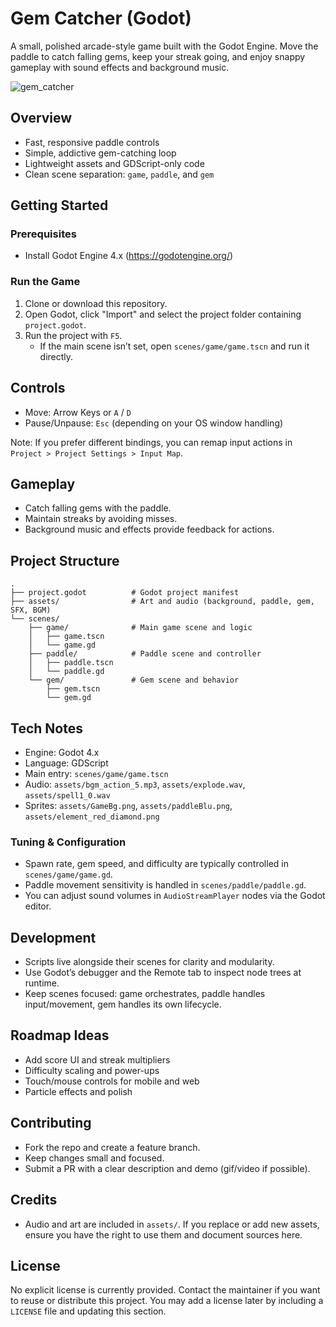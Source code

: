# Gem Catcher (Godot)

A small, polished arcade-style game built with the Godot Engine. Move the paddle to catch falling gems, keep your streak going, and enjoy snappy gameplay with sound effects and background music.

  ![gem_catcher](https://github.com/user-attachments/assets/24c02b76-036c-4d4e-982e-56b35821e41d)


## Overview

- Fast, responsive paddle controls
- Simple, addictive gem-catching loop
- Lightweight assets and GDScript-only code
- Clean scene separation: `game`, `paddle`, and `gem`



## Getting Started

### Prerequisites
- Install Godot Engine 4.x (https://godotengine.org/)

### Run the Game
1. Clone or download this repository.
2. Open Godot, click "Import" and select the project folder containing `project.godot`.
3. Run the project with `F5`.
   - If the main scene isn’t set, open `scenes/game/game.tscn` and run it directly.

## Controls

- Move: Arrow Keys or `A` / `D`
- Pause/Unpause: `Esc` (depending on your OS window handling)

Note: If you prefer different bindings, you can remap input actions in `Project > Project Settings > Input Map`.

## Gameplay

- Catch falling gems with the paddle.
- Maintain streaks by avoiding misses.
- Background music and effects provide feedback for actions.

## Project Structure

```
.
├── project.godot          # Godot project manifest
├── assets/                # Art and audio (background, paddle, gem, SFX, BGM)
└── scenes/
    ├── game/              # Main game scene and logic
    │   ├── game.tscn
    │   └── game.gd
    ├── paddle/            # Paddle scene and controller
    │   ├── paddle.tscn
    │   └── paddle.gd
    └── gem/               # Gem scene and behavior
        ├── gem.tscn
        └── gem.gd
```

## Tech Notes

- Engine: Godot 4.x
- Language: GDScript
- Main entry: `scenes/game/game.tscn`
- Audio: `assets/bgm_action_5.mp3`, `assets/explode.wav`, `assets/spell1_0.wav`
- Sprites: `assets/GameBg.png`, `assets/paddleBlu.png`, `assets/element_red_diamond.png`

### Tuning & Configuration
- Spawn rate, gem speed, and difficulty are typically controlled in `scenes/game/game.gd`.
- Paddle movement sensitivity is handled in `scenes/paddle/paddle.gd`.
- You can adjust sound volumes in `AudioStreamPlayer` nodes via the Godot editor.

## Development

- Scripts live alongside their scenes for clarity and modularity.
- Use Godot’s debugger and the Remote tab to inspect node trees at runtime.
- Keep scenes focused: game orchestrates, paddle handles input/movement, gem handles its own lifecycle.

## Roadmap Ideas

- Add score UI and streak multipliers
- Difficulty scaling and power-ups
- Touch/mouse controls for mobile and web
- Particle effects and polish

## Contributing

- Fork the repo and create a feature branch.
- Keep changes small and focused.
- Submit a PR with a clear description and demo (gif/video if possible).

## Credits

- Audio and art are included in `assets/`. If you replace or add new assets, ensure you have the right to use them and document sources here.

## License

No explicit license is currently provided. Contact the maintainer if you want to reuse or distribute this project. You may add a license later by including a `LICENSE` file and updating this section.
